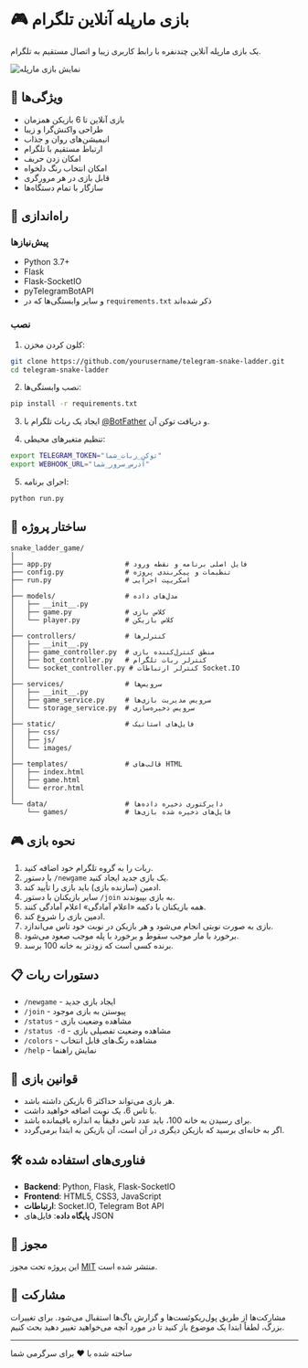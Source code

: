 # 🎮 بازی مارپله آنلاین تلگرام

یک بازی مارپله آنلاین چندنفره با رابط کاربری زیبا و اتصال مستقیم به تلگرام.

![نمایش بازی مارپله](./static/images/game-preview.png)

## 💫 ویژگی‌ها

- بازی آنلاین تا 6 بازیکن همزمان
- طراحی واکنش‌گرا و زیبا
- انیمیشن‌های روان و جذاب
- ارتباط مستقیم با تلگرام
- امکان زدن حریف
- امکان انتخاب رنگ دلخواه
- قابل بازی در هر مرورگری
- سازگار با تمام دستگاه‌ها

## 🚀 راه‌اندازی

### پیش‌نیازها

- Python 3.7+
- Flask
- Flask-SocketIO
- pyTelegramBotAPI
- و سایر وابستگی‌ها که در `requirements.txt` ذکر شده‌اند

### نصب

1. کلون کردن مخزن:
```bash
git clone https://github.com/yourusername/telegram-snake-ladder.git
cd telegram-snake-ladder
```

2. نصب وابستگی‌ها:
```bash
pip install -r requirements.txt
```

3. ایجاد یک ربات تلگرام با [@BotFather](https://t.me/BotFather) و دریافت توکن آن.

4. تنظیم متغیرهای محیطی:
```bash
export TELEGRAM_TOKEN="توکن_ربات_شما"
export WEBHOOK_URL="آدرس_سرور_شما"
```

5. اجرای برنامه:
```bash
python run.py
```

## 📐 ساختار پروژه

```
snake_ladder_game/
│
├── app.py                  # فایل اصلی برنامه و نقطه ورود
├── config.py               # تنظیمات و پیکربندی پروژه
├── run.py                  # اسکریپت اجرایی
│
├── models/                 # مدل‌های داده
│   ├── __init__.py
│   ├── game.py             # کلاس بازی
│   └── player.py           # کلاس بازیکن
│
├── controllers/            # کنترلرها
│   ├── __init__.py
│   ├── game_controller.py  # منطق کنترل‌کننده بازی
│   ├── bot_controller.py   # کنترلر ربات تلگرام
│   └── socket_controller.py # کنترلر ارتباطات Socket.IO
│
├── services/               # سرویس‌ها
│   ├── __init__.py
│   ├── game_service.py     # سرویس مدیریت بازی‌ها
│   └── storage_service.py  # سرویس ذخیره‌سازی
│
├── static/                 # فایل‌های استاتیک
│   ├── css/
│   ├── js/
│   └── images/
│
├── templates/              # قالب‌های HTML
│   ├── index.html
│   ├── game.html
│   └── error.html
│
└── data/                   # دایرکتوری ذخیره داده‌ها
    └── games/              # فایل‌های ذخیره شده بازی‌ها
```

## 🎮 نحوه بازی

1. ربات را به گروه تلگرام خود اضافه کنید.
2. با دستور `/newgame` یک بازی جدید ایجاد کنید.
3. ادمین (سازنده بازی) باید بازی را تأیید کند.
4. سایر بازیکنان با دستور `/join` به بازی بپیوندند.
5. همه بازیکنان با دکمه «اعلام آمادگی» اعلام آمادگی کنند.
6. ادمین بازی را شروع کند.
7. بازی به صورت نوبتی انجام می‌شود و هر بازیکن در نوبت خود تاس می‌اندازد.
8. برخورد با مار موجب سقوط و برخورد با پله موجب صعود می‌شود.
9. برنده کسی است که زودتر به خانه 100 برسد.

## 📋 دستورات ربات

- `/newgame` - ایجاد بازی جدید
- `/join` - پیوستن به بازی موجود
- `/status` - مشاهده وضعیت بازی
- `/status -d` - مشاهده وضعیت تفصیلی بازی
- `/colors` - مشاهده رنگ‌های قابل انتخاب
- `/help` - نمایش راهنما

## 🧩 قوانین بازی

- هر بازی می‌تواند حداکثر 6 بازیکن داشته باشد.
- با تاس 6، یک نوبت اضافه خواهید داشت.
- برای رسیدن به خانه 100، باید عدد تاس دقیقاً به اندازه باقیمانده باشد.
- اگر به خانه‌ای برسید که بازیکن دیگری در آن است، آن بازیکن به ابتدا برمی‌گردد.

## 🛠️ فناوری‌های استفاده شده

- **Backend**: Python, Flask, Flask-SocketIO
- **Frontend**: HTML5, CSS3, JavaScript
- **ارتباطات**: Socket.IO, Telegram Bot API
- **پایگاه داده**: فایل‌های JSON

## 📝 مجوز

این پروژه تحت مجوز [MIT](LICENSE) منتشر شده است.

## 👥 مشارکت

مشارکت‌ها از طریق پول‌ریکوئست‌ها و گزارش باگ‌ها استقبال می‌شود. برای تغییرات بزرگ، لطفاً ابتدا یک موضوع باز کنید تا در مورد آنچه می‌خواهید تغییر دهید بحث کنیم.

---

ساخته شده با ❤️ برای سرگرمی شما
